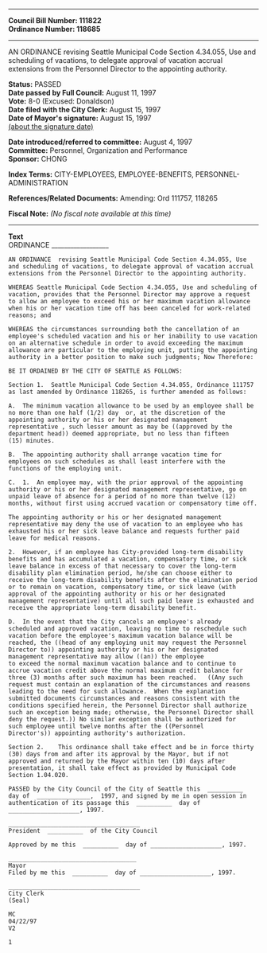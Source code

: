 * * * * *  
  
**Council Bill Number: [](#h0)[](#h2)111822**   
**Ordinance Number: 118685**  
  
* * * * *  
  
AN ORDINANCE revising Seattle Municipal Code Section 4.34.055, Use and scheduling of vacations, to delegate approval of vacation accrual extensions from the Personnel Director to the appointing authority.  
  
**Status:** PASSED   
**Date passed by Full Council:** August 11, 1997   
**Vote:** 8-0 (Excused: Donaldson)   
**Date filed with the City Clerk:** August 15, 1997   
**Date of Mayor's signature:** August 15, 1997   
[(about the signature date)](/~public/approvaldate.htm)   
  
  
**Date introduced/referred to committee:** August 4, 1997   
**Committee:** Personnel, Organization and Performance   
**Sponsor:** CHONG   
  
**Index Terms:** CITY-EMPLOYEES, EMPLOYEE-BENEFITS, PERSONNEL-ADMINISTRATION  
  
**References/Related Documents:** Amending: Ord 111757, 118265  
  
**Fiscal Note:** *(No fiscal note available at this time)*  
  
* * * * *  
  
**Text**  
    ORDINANCE __________________  
  
    AN ORDINANCE  revising Seattle Municipal Code Section 4.34.055, Use  
    and scheduling of vacations, to delegate approval of vacation accrual  
    extensions from the Personnel Director to the appointing authority.  
  
    WHEREAS Seattle Municipal Code Section 4.34.055, Use and scheduling of  
    vacation, provides that the Personnel Director may approve a request  
    to allow an employee to exceed his or her maximum vacation allowance  
    when his or her vacation time off has been canceled for work-related  
    reasons; and  
  
    WHEREAS the circumstances surrounding both the cancellation of an  
    employee's scheduled vacation and his or her inability to use vacation  
    on an alternative schedule in order to avoid exceeding the maximum  
    allowance are particular to the employing unit, putting the appointing  
    authority in a better position to make such judgments; Now Therefore:  
  
    BE IT ORDAINED BY THE CITY OF SEATTLE AS FOLLOWS:  
  
    Section 1.  Seattle Municipal Code Section 4.34.055, Ordinance 111757  
    as last amended by Ordinance 118265, is further amended as follows:  
  
    A.  The minimum vacation allowance to be used by an employee shall be  
    no more than one half (1/2) day  or, at the discretion of the  
    appointing authority or his or her designated management  
    representative , such lesser amount as may be ((approved by the  
    department head)) deemed appropriate, but no less than fifteen  
    (15) minutes.  
  
    B.  The appointing authority shall arrange vacation time for  
    employees on such schedules as shall least interfere with the  
    functions of the employing unit.  
  
    C.  1.  An employee may, with the prior approval of the appointing  
    authority or his or her designated management representative, go on  
    unpaid leave of absence for a period of no more than twelve (12)  
    months, without first using accrued vacation or compensatory time off.  
  
    The appointing authority or his or her designated management  
    representative may deny the use of vacation to an employee who has  
    exhausted his or her sick leave balance and requests further paid  
    leave for medical reasons.  
  
    2.  However, if an employee has City-provided long-term disability  
    benefits and has accumulated a vacation, compensatory time, or sick  
    leave balance in excess of that necessary to cover the long-term  
    disability plan elimination period, he/she can choose either to  
    receive the long-term disability benefits after the elimination period  
    or to remain on vacation, compensatory time, or sick leave (with  
    approval of the appointing authority or his or her designated  
    management representative) until all such paid leave is exhausted and  
    receive the appropriate long-term disability benefit.  
  
    D.  In the event that the City cancels an employee's already  
    scheduled and approved vacation, leaving no time to reschedule such  
    vacation before the employee's maximum vacation balance will be  
    reached, the ((head of any employing unit may request the Personnel  
    Director to)) appointing authority or his or her designated  
    management representative may allow ((an)) the employee  
    to exceed the normal maximum vacation balance and to continue to  
    accrue vacation credit above the normal maximum credit balance for  
    three (3) months after such maximum has been reached.   ((Any such  
    request must contain an explanation of the circumstances and reasons  
    leading to the need for such allowance.  When the explanation  
    submitted documents circumstances and reasons consistent with the  
    conditions specified herein, the Personnel Director shall authorize  
    such an exception being made; otherwise, the Personnel Director shall  
    deny the request.)) No similar exception shall be authorized for  
    such employee until twelve months after the ((Personnel  
    Director's)) appointing authority's authorization.  
  
    Section 2.    This ordinance shall take effect and be in force thirty  
    (30) days from and after its approval by the Mayor, but if not  
    approved and returned by the Mayor within ten (10) days after  
    presentation, it shall take effect as provided by Municipal Code  
    Section 1.04.020.  
  
    PASSED by the City Council of the City of Seattle this  __________  
    day of  _______________,  1997, and signed by me in open session in  
    authentication of its passage this  __________  day of  
    ____________________, 1997.  
  
    _____________________________________  
    President  __________  of the City Council  
  
    Approved by me this  __________  day of ____________________, 1997.  
  
    ____________________________________  
    Mayor  
    Filed by me this  __________  day of ____________________, 1997.  
  
    _____________________________________  
    City Clerk  
    (Seal)  
  
    MC  
    04/22/97  
    V2  
  
    1  
